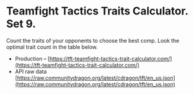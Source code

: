# Teamfight Tactics Traits Calculator. Set 9.
Count the traits of your opponents to choose the best comp. Look the optimal trait count in the table below.

- Production – [https://tft-teamfight-tactics-trait-calculator.com/](https://tft-teamfight-tactics-trait-calculator.com/)
- API raw data [https://raw.communitydragon.org/latest/cdragon/tft/en_us.json](https://raw.communitydragon.org/latest/cdragon/tft/en_us.json)
